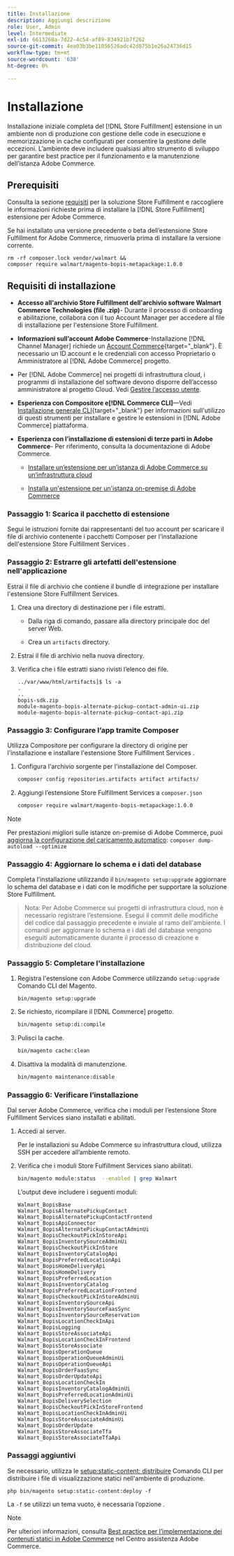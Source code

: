```yaml
---
title: Installazione
description: Aggiungi descrizione
role: User, Admin
level: Intermediate
exl-id: 6613268a-7d22-4c54-af89-834921b7f262
source-git-commit: 4ea03b3be11056526adc42d875b1e26a24736d15
workflow-type: tm+mt
source-wordcount: '638'
ht-degree: 0%

---
```


# Installazione

Installazione iniziale completa del [!DNL Store Fulfillment] estensione in un ambiente non di produzione con gestione delle code in esecuzione e memorizzazione in cache configurati per consentire la gestione delle eccezioni. L’ambiente deve includere qualsiasi altro strumento di sviluppo per garantire best practice per il funzionamento e la manutenzione dell’istanza Adobe Commerce.

## Prerequisiti

Consulta la sezione [requisiti](solution-requirements.md) per la soluzione Store Fulfillment e raccogliere le informazioni richieste prima di installare la [!DNL Store Fulfillment] estensione per Adobe Commerce.

Se hai installato una versione precedente o beta dell’estensione Store Fulfillment for Adobe Commerce, rimuoverla prima di installare la versione corrente.

```terminal
rm -rf composer.lock vendor/walmart &&
composer require walmart/magento-bopis-metapackage:1.0.0
```

## Requisiti di installazione

- **Accesso all&#39;archivio Store Fulfillment dell&#39;archivio software Walmart Commerce Technologies (file .zip)**- Durante il processo di onboarding e abilitazione, collabora con il tuo Account Manager per accedere al file di installazione per l&#39;estensione Store Fulfillment.

- **Informazioni sull’account Adobe Commerce**-Installazione [!DNL Channel Manager] richiede un [Account Commerce](https://docs.magento.com/user-guide/magento/magento-account.html){target=&quot;_blank&quot;}. È necessario un ID account e le credenziali con accesso Proprietario o Amministratore al [!DNL Adobe Commerce] progetto.

- Per [!DNL Adobe Commerce] nei progetti di infrastruttura cloud, i programmi di installazione del software devono disporre dell’accesso amministratore al progetto Cloud. Vedi [Gestire l’accesso utente](https://devdocs.magento.com/cloud/project/user-admin.html).

- **Esperienza con Compositore e[!DNL Commerce CLI]**—Vedi [Installazione generale CLI](https://devdocs.magento.com/extensions/install/){target=&quot;_blank&quot;} per informazioni sull&#39;utilizzo di questi strumenti per installare e gestire le estensioni in [!DNL Adobe Commerce] piattaforma.

- **Esperienza con l’installazione di estensioni di terze parti in Adobe Commerce**- Per riferimento, consulta la documentazione di Adobe Commerce.

   - [Installare un’estensione per un’istanza di Adobe Commerce su un’infrastruttura cloud](https://devdocs.magento.com/cloud/howtos/install-components.html#install-an-extension)

   - [Installa un&#39;estensione per un&#39;istanza on-premise di Adobe Commerce](https://devdocs.magento.com/extensions/install/)

### Passaggio 1: Scarica il pacchetto di estensione

Segui le istruzioni fornite dai rappresentanti del tuo account per scaricare il file di archivio contenente i pacchetti Composer per l&#39;installazione dell&#39;estensione Store Fulfillment Services .

### Passaggio 2: Estrarre gli artefatti dell&#39;estensione nell&#39;applicazione

Estrai il file di archivio che contiene il bundle di integrazione per installare l&#39;estensione Store Fulfillment Services.

1. Crea una directory di destinazione per i file estratti.

   - Dalla riga di comando, passare alla directory principale doc del server Web.

   - Crea un `artifacts` directory.

1. Estrai il file di archivio nella nuova directory.

1. Verifica che i file estratti siano rivisti l’elenco dei file.

   ```
   ../var/www/html/artifacts]$ ls -a
   .
   ..
   bopis-sdk.zip
   module-magento-bopis-alternate-pickup-contact-admin-ui.zip
   module-magento-bopis-alternate-pickup-contact-api.zip
   ```

### Passaggio 3: Configurare l’app tramite Composer

Utilizza Compositore per configurare la directory di origine per l&#39;installazione e installare l&#39;estensione Store Fulfillment Services .

1. Configura l&#39;archivio sorgente per l&#39;installazione del Composer.

   ```bash
   composer config repositories.artifacts artifact artifacts/
   ```

1. Aggiungi l’estensione Store Fulfillment Services a `composer.json`

   ```bash
   composer require walmart/magento-bopis-metapackage:1.0.0
   ```

>[!NOTE]
>
>Per prestazioni migliori sulle istanze on-premise di Adobe Commerce, puoi [aggiorna la configurazione del caricamento automatico](https://experienceleague.adobe.com/docs/commerce-operations/performance-best-practices/deployment-flow.html#update-the-autoloader): `composer dump-autoload --optimize`

### Passaggio 4: Aggiornare lo schema e i dati del database

Completa l’installazione utilizzando il `bin/magento setup:upgrade` aggiornare lo schema del database e i dati con le modifiche per supportare la soluzione Store Fulfillment.

>Nota:
>Per Adobe Commerce sui progetti di infrastruttura cloud, non è necessario registrare l’estensione. Esegui il commit delle modifiche del codice dal passaggio precedente e inviale al ramo dell&#39;ambiente. I comandi per aggiornare lo schema e i dati del database vengono eseguiti automaticamente durante il processo di creazione e distribuzione del cloud.

### Passaggio 5: Completare l&#39;installazione

1. Registra l&#39;estensione con Adobe Commerce utilizzando `setup:upgrade` Comando CLI del Magento.

   ```terminal
   bin/magento setup:upgrade
   ```

1. Se richiesto, ricompilare il [!DNL Commerce] progetto.

   ```bash
   bin/magento setup:di:compile
   ```

1. Pulisci la cache.

   ```bash
   bin/magento cache:clean
   ```

1. Disattiva la modalità di manutenzione.

   ```bash
   bin/magento maintenance:disable
   ```

### Passaggio 6: Verificare l’installazione

Dal server Adobe Commerce, verifica che i moduli per l’estensione Store Fulfillment Services siano installati e abilitati.

1. Accedi al server.

   Per le installazioni su Adobe Commerce su infrastruttura cloud, utilizza SSH per accedere all’ambiente remoto.

1. Verifica che i moduli Store Fulfillment Services siano abilitati.

   ```bash
   bin/magento module:status  --enabled | grep Walmart
   ```

   L’output deve includere i seguenti moduli:

   ```
   Walmart_BopisBase
   Walmart_BopisAlternatePickupContact
   Walmart_BopisAlternatePickupContactFrontend
   Walmart_BopisApiConnector
   Walmart_BopisAlternatePickupContactAdminUi
   Walmart_BopisCheckoutPickInStoreApi
   Walmart_BopisInventorySourceAdminUi
   Walmart_BopisCheckoutPickInStore
   Walmart_BopisInventoryCatalogApi
   Walmart_BopisPreferredLocationApi
   Walmart_BopisHomeDeliveryApi
   Walmart_BopisHomeDelivery
   Walmart_BopisPreferredLocation
   Walmart_BopisInventoryCatalog
   Walmart_BopisPreferredLocationFrontend
   Walmart_BopisCheckoutPickInStoreAdminUi
   Walmart_BopisInventorySourceApi
   Walmart_BopisInventorySourceFaasSync
   Walmart_BopisInventorySourceReservation
   Walmart_BopisLocationCheckInApi
   Walmart_BopisLogging
   Walmart_BopisStoreAssociateApi
   Walmart_BopisLocationCheckInFrontend
   Walmart_BopisStoreAssociate
   Walmart_BopisOperationQueue
   Walmart_BopisOperationQueueAdminUi
   Walmart_BopisOperationQueueApi
   Walmart_BopisOrderFaasSync
   Walmart_BopisOrderUpdateApi
   Walmart_BopisLocationCheckIn
   Walmart_BopisInventoryCatalogAdminUi
   Walmart_BopisPreferredLocationAdminUi
   Walmart_BopisDeliverySelection
   Walmart_BopisCheckoutPickInStoreFrontend
   Walmart_BopisLocationCheckInAdminUi
   Walmart_BopisStoreAssociateAdminUi
   Walmart_BopisOrderUpdate
   Walmart_BopisStoreAssociateTfa
   Walmart_BopisStoreAssociateTfaApi
   ```

### Passaggi aggiuntivi

Se necessario, utilizza le [setup:static-content: distribuire](https://devdocs.magento.com/guides/v2.4/reference/cli/magento-commerce.html#setupstatic-contentdeploy) Comando CLI per distribuire i file di visualizzazione statici nell&#39;ambiente di produzione.

```terminal
php bin/magento setup:static-content:deploy -f
```

La `-f` se utilizzi un tema vuoto, è necessaria l’opzione .

>[!NOTE]
>
>Per ulteriori informazioni, consulta [Best practice per l’implementazione dei contenuti statici in Adobe Commerce](https://support.magento.com/hc/en-us/articles/360031624091) nel Centro assistenza Adobe Commerce.

